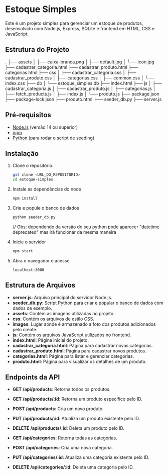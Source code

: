 # Estoque Simples

Este é um projeto simples para gerenciar um estoque de produtos, desenvolvido com Node.js, Express, SQLite e frontend em HTML, CSS e JavaScript.

## Estrutura do Projeto

.
├── assets
│ ├── caixa-branca.png
│ ├── default.jpg
│ └── icon.jpg
├── cadastrar_categoria.html
├── cadastrar_produto.html
├── categorias.html
├── css
│ ├── cadastrar_categoria.css
│ ├── cadastrar_produto.css
│ ├── categorias.css
│ ├── common.css
│ └── index.css
├── db
│ └── estoque_simples.db
├── index.html
├── js
│ ├── cadastrar_categoria.js
│ ├── cadastrar_produto.js
│ ├── categorias.js
│ ├── fetch_products.js
│ ├── index.js
│ └── produto.js
├── package.json
├── package-lock.json
├── produto.html
├── seeder_db.py
├── server.js

## Pré-requisitos

- [Node.js](https://nodejs.org/) (versão 14 ou superior)
- [npm](https://www.npmjs.com/)
- [Python](https://www.python.org/) (para rodar o script de seeding)

## Instalação

1. Clone o repositório:

   ```bash
   git clone <URL_DO_REPOSITORIO>
   cd estoque-simples

   ```

2. Instale as dependências do node

   ```bash
   npm install
   ```

3. Crie e popule o banco de dados

   ```bash
   python seeder_db.py
   ```

   // Obs: dependendo da versão do seu python pode aparecer "datetime deprecated" mas irá funcionar da mesma maneira

4. Inicie o servidor

   ```bash
   npm start
   ```

5. Abra o navegador e acesse

   ```
   localhost:3000
   ```

## Estrutura de Arquivos

- **server.js**: Arquivo principal do servidor Node.js.
- **seeder_db.py**: Script Python para criar e popular o banco de dados com dados de exemplo.
- **assets**: Contém as imagens utilizadas no projeto.
- **css**: Contém os arquivos de estilo CSS.
- **images**: Lugar aonde é armazenado a foto dos produtos adicionados pelo create.
- **js**: Contém os arquivos JavaScript utilizados no frontend.
- **index.html**: Página inicial do projeto.
- **cadastrar_categoria.html**: Página para cadastrar novas categorias.
- **cadastrar_produto.html**: Página para cadastrar novos produtos.
- **categorias.html**: Página para listar e gerenciar categorias.
- **produto.html**: Página para visualizar os detalhes de um produto.

## Endpoints da API

- **GET /api/products**: Retorna todos os produtos.
- **GET /api/products/:id**: Retorna um produto específico pelo ID.
- **POST /api/products**: Cria um novo produto.
- **PUT /api/products/:id**: Atualiza um produto existente pelo ID.
- **DELETE /api/products/:id**: Deleta um produto pelo ID.

- **GET /api/categories**: Retorna todas as categorias.
- **POST /api/categories**: Cria uma nova categoria.
- **PUT /api/categories/:id**: Atualiza uma categoria existente pelo ID.
- **DELETE /api/categories/:id**: Deleta uma categoria pelo ID.
